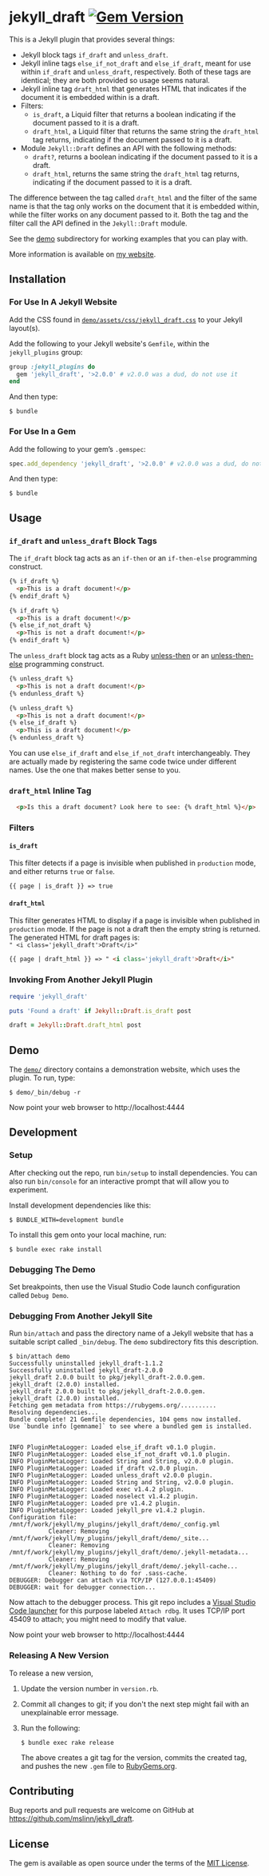 # jekyll_draft [![Gem Version](https://badge.fury.io/rb/jekyll_draft.svg)](https://badge.fury.io/rb/jekyll_draft)

This is a Jekyll plugin that provides several things:

* Jekyll block tags `if_draft` and `unless_draft`.
* Jekyll inline tags `else_if_not_draft` and `else_if_draft`, meant for use within `if_draft` and `unless_draft`, respectively.
  Both of these tags are identical; they are both provided so usage seems natural.
* Jekyll inline tag `draft_html` that generates HTML that indicates if the document it is embedded within is a draft.
* Filters:
  * `is_draft`, a Liquid filter that returns a boolean indicating if the document passed to it is a draft.
  * `draft_html`, a Liquid filter that returns the same string the `draft_html` tag returns,
    indicating if the document passed to it is a draft.
* Module `Jekyll::Draft` defines an API with the following methods:
  * `draft?`, returns a boolean indicating if the document passed to it is a draft.
  * `draft_html`, returns the same string the `draft_html` tag returns,
    indicating if the document passed to it is a draft.

The difference between the tag called `draft_html` and the filter of the same name
is that the tag only works on the document that it is embedded within,
while the filter works on any document passed to it.
Both the tag and the filter call the API defined in the `Jekyll::Draft` module.

See the [demo](demo) subdirectory for working examples that you can play with.

More information is available on [my website](https://www.mslinn.com/jekyll_plugins/jekyll_draft.html).


## Installation

### For Use In A Jekyll Website

Add the CSS found in [`demo/assets/css/jekyll_draft.css`](demo/assets/css/jekyll_draft.css) to your Jekyll layout(s).

Add the following to your Jekyll website's `Gemfile`, within the `jekyll_plugins` group:

```ruby
group :jekyll_plugins do
  gem 'jekyll_draft', '>2.0.0' # v2.0.0 was a dud, do not use it
end
```

And then type:

```shell
$ bundle
```


### For Use In a Gem

Add the following to your gem&rsquo;s `.gemspec`:

```ruby
spec.add_dependency 'jekyll_draft', '>2.0.0' # v2.0.0 was a dud, do not use it
```

And then type:

```shell
$ bundle
```


## Usage

### `if_draft` and `unless_draft` Block Tags

The `if_draft` block tag acts as an `if-then` or an `if-then-else` programming construct.

```html
{% if_draft %}
  <p>This is a draft document!</p>
{% endif_draft %}
```

```html
{% if_draft %}
  <p>This is a draft document!</p>
{% else_if_not_draft %}
  <p>This is not a draft document!</p>
{% endif_draft %}
```

The `unless_draft` block tag acts as a Ruby [unless-then](https://rubystyle.guide/#unless-for-negatives) or
an [unless-then-else](https://rubystyle.guide/#no-else-with-unless) programming construct.

```html
{% unless_draft %}
  <p>This is not a draft document!</p>
{% endunless_draft %}
```

```html
{% unless_draft %}
  <p>This is not a draft document!</p>
{% else_if_draft %}
  <p>This is a draft document!</p>
{% endunless_draft %}
```

You can use `else_if_draft` and `else_if_not_draft` interchangeably.
They are actually made by registering the same code twice under different names.
Use the one that makes better sense to you.


### `draft_html` Inline Tag

```html
  <p>Is this a draft document? Look here to see: {% draft_html %}</p>
```


### Filters

#### `is_draft`

This filter detects if a page is invisible when published in `production` mode,
and either returns `true` or `false`.

```html
{{ page | is_draft }} => true
```


#### `draft_html`

This filter generates HTML to display if a page is invisible when published in `production` mode.
If the page is not a draft then the empty string is returned.
The generated HTML for draft pages is:<br>
`" <i class='jekyll_draft'>Draft</i>"`

```html
{{ page | draft_html }} => " <i class='jekyll_draft'>Draft</i>"
```


### Invoking From Another Jekyll Plugin

```ruby
require 'jekyll_draft'

puts 'Found a draft' if Jekyll::Draft.is_draft post

draft = Jekyll::Draft.draft_html post
```


## Demo

The [`demo/`](demo) directory contains a demonstration website, which uses the plugin.
To run, type:

```console
$ demo/_bin/debug -r
```

Now point your web browser to http://localhost:4444


## Development

### Setup

After checking out the repo, run `bin/setup` to install dependencies.
You can also run `bin/console` for an interactive prompt that will allow you to experiment.

Install development dependencies like this:

```shell
$ BUNDLE_WITH=development bundle
```

To install this gem onto your local machine, run:

```shell
$ bundle exec rake install
```

### Debugging The Demo

Set breakpoints, then use the Visual Studio Code launch configuration called `Debug Demo`.


### Debugging From Another Jekyll Site

Run `bin/attach` and pass the directory name of a Jekyll website that has a suitable script called `_bin/debug`.
The `demo` subdirectory fits this description.

```console
$ bin/attach demo
Successfully uninstalled jekyll_draft-1.1.2
Successfully uninstalled jekyll_draft-2.0.0
jekyll_draft 2.0.0 built to pkg/jekyll_draft-2.0.0.gem.
jekyll_draft (2.0.0) installed.
jekyll_draft 2.0.0 built to pkg/jekyll_draft-2.0.0.gem.
jekyll_draft (2.0.0) installed.
Fetching gem metadata from https://rubygems.org/..........
Resolving dependencies...
Bundle complete! 21 Gemfile dependencies, 104 gems now installed.
Use `bundle info [gemname]` to see where a bundled gem is installed.


INFO PluginMetaLogger: Loaded else_if_draft v0.1.0 plugin.
INFO PluginMetaLogger: Loaded else_if_not_draft v0.1.0 plugin.
INFO PluginMetaLogger: Loaded String and String, v2.0.0 plugin.
INFO PluginMetaLogger: Loaded if_draft v2.0.0 plugin.
INFO PluginMetaLogger: Loaded unless_draft v2.0.0 plugin.
INFO PluginMetaLogger: Loaded String and String, v2.0.0 plugin.
INFO PluginMetaLogger: Loaded exec v1.4.2 plugin.
INFO PluginMetaLogger: Loaded noselect v1.4.2 plugin.
INFO PluginMetaLogger: Loaded pre v1.4.2 plugin.
INFO PluginMetaLogger: Loaded jekyll_pre v1.4.2 plugin.
Configuration file: /mnt/f/work/jekyll/my_plugins/jekyll_draft/demo/_config.yml
           Cleaner: Removing /mnt/f/work/jekyll/my_plugins/jekyll_draft/demo/_site...
           Cleaner: Removing /mnt/f/work/jekyll/my_plugins/jekyll_draft/demo/.jekyll-metadata...
           Cleaner: Removing /mnt/f/work/jekyll/my_plugins/jekyll_draft/demo/.jekyll-cache...
           Cleaner: Nothing to do for .sass-cache.
DEBUGGER: Debugger can attach via TCP/IP (127.0.0.1:45409)
DEBUGGER: wait for debugger connection...
```

Now attach to the debugger process.
This git repo includes a [Visual Studio Code launcher](.vscode/launch.json) for this purpose labeled `Attach rdbg`.
It uses TCP/IP port 45409 to attach; you might need to modify that value.

Now point your web browser to http://localhost:4444


### Releasing A New Version

To release a new version,

  1. Update the version number in `version.rb`.
  2. Commit all changes to git; if you don't the next step might fail with an unexplainable error message.
  3. Run the following:

     ```shell
     $ bundle exec rake release
     ```

     The above creates a git tag for the version, commits the created tag,
     and pushes the new `.gem` file to [RubyGems.org](https://rubygems.org).


## Contributing

Bug reports and pull requests are welcome on GitHub at https://github.com/mslinn/jekyll_draft.


## License

The gem is available as open source under the terms of the [MIT License](https://opensource.org/licenses/MIT).
